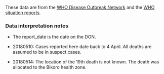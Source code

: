 These data are from the [WHO Disease Outbreak Network](http://www.who.int/csr/don/en/) and the [WHO situation reports](http://www.who.int/ebola/situation-reports/drc-2018/en/).

### Data interpretation notes

- The report_date is the date on the DON.

- 20180510: Cases reported here date back to 4 April. All deaths are assumed to be in suspect cases.
- 20180514: The location of the 19th death is not known. The death was allocated to the Bikoro health zone.